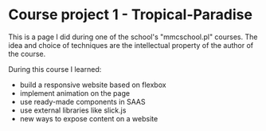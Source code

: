 # Course project 1 - Tropical-Paradise
This is a page I did during one of the school's "mmcschool.pl" courses. The idea and choice of techniques are the intellectual property of the author of the course. 

During this course I learned: 
- build a responsive website based on flexbox 
- implement animation on the page 
- use ready-made components in SAAS 
- use external libraries like slick.js
- new ways to expose content on a website
